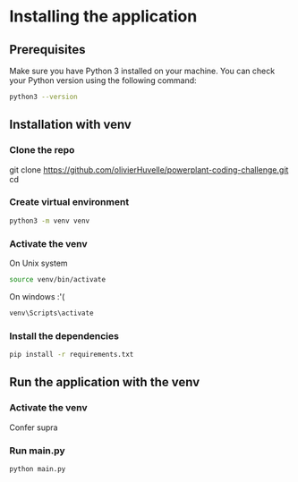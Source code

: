 # Installing the application 

## Prerequisites

Make sure you have Python 3 installed on your machine. You can check your Python version using the following command:
```sh
python3 --version
```
## Installation with venv 
### Clone the repo 
git clone https://github.com/olivierHuvelle/powerplant-coding-challenge.git
cd <repository-directory>

### Create virtual environment
```sh
python3 -m venv venv
```

### Activate the venv 
On Unix system 
```sh
source venv/bin/activate
```
On windows :'(
```sh
venv\Scripts\activate
```

### Install the dependencies 
```sh
pip install -r requirements.txt
```

## Run the application with the venv 
### Activate the venv 
Confer supra 

### Run main.py 
```sh
python main.py 
```
